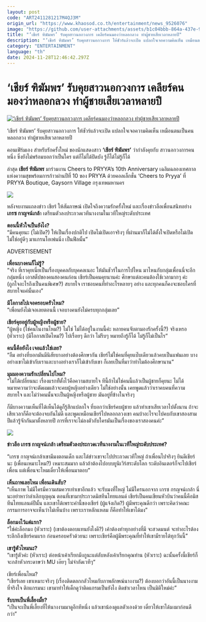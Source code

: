 ```yaml
---
layout: post
code: "ART2411281217M4QJ3M"
origin_url: "https://www.khaosod.co.th/entertainment/news_9526076"
image: "https://github.com/user-attachments/assets/b1c04bbb-864a-437e-9ce2-c54ecd08d256"
title: "‘เชียร์ ฑิฆัมพร’ รับคุยสาวนอกวงการ เคลียร์คนมองว่าหลอกลวง ทำผู้ชายเสียเวลาหลายปี"
description: "‘เชียร์ ฑิฆัมพร’ รับคุยสาวนอกวงการ ให้ชัวร์แล้วจะเปิด แปลกใจเจอความคิดเห็น เหมือนตนเป็นคนหลอกลวง มีมองเสียเวลาคบผู้ชายตั้งนาน "
category: "ENTERTAINMENT"
language: "th"
date: 2024-11-28T12:46:42.297Z
---
```


# ‘เชียร์ ฑิฆัมพร’ รับคุยสาวนอกวงการ เคลียร์คนมองว่าหลอกลวง ทำผู้ชายเสียเวลาหลายปี

[![‘เชียร์ ฑิฆัมพร’ รับคุยสาวนอกวงการ เคลียร์คนมองว่าหลอกลวง ทำผู้ชายเสียเวลาหลายปี](https://www.khaosod.co.th/wpapp/uploads/2024/11/Cheerny-1.jpg "‘เชียร์ ฑิฆัมพร’ รับคุยสาวนอกวงการ เคลียร์คนมองว่าหลอกลวง ทำผู้ชายเสียเวลาหลายปี")](https://www.khaosod.co.th/wpapp/uploads/2024/11/Cheerny-1.jpg)

‘เชียร์ ฑิฆัมพร’ รับคุยสาวนอกวงการ ให้ชัวร์แล้วจะเปิด แปลกใจเจอความคิดเห็น เหมือนตนเป็นคนหลอกลวง ทำผู้ชายเสียเวลาหลายปี

คอนเฟิร์มเอง สำหรับรักครั้งใหม่ ของนักแสดงสาว **‘เชียร์ ฑิฆัมพร’** ว่ากำลังคุยกับ สาวนอกวงการคนหนึ่ง ซึ่งยังไม่พร้อมบอกว่าเป็นใคร แต่ก็ไม่ได้ปิดบัง รู้ก็ได้ไม่รู้ก็ได้

ล่าสุด **เชียร์ ฑิฆัมพร** มาร่วมงาน Cheers to PRYYA’s 10th Anniversary เฉลิมฉลองเทศกาลแห่งความสุขพร้อมการก้าวผ่านปีที่ 10 ของ PRYYA ด้วยคอลเล็กชั่น ‘Cheers to Pryya’ ที่ PRYYA Boutique, Gaysorn Village กรุงเทพมหานคร

![](https://www.khaosod.co.th/wpapp/uploads/2024/11/Cheerny-1.png)

หลังจบงานแถลงข่าว เชียร์ ให้สัมภาษณ์ เปิดใจถึงความรักครั้งใหม่ และเรื่องข่าวลือเพื่อนสนิทอย่าง **เกรซ กาญจน์เกล้**า เตรียมตัวลงประกวดเวทีนางงามในเวทีใหญ่ระดับประเทศ

**ตอนนี้หัวใจเป็นยังไง?**  
“มีคนคุยนะ (ไม่เปิด?) ให้เป็นเรื่องปกติไป เปิดไม่เปิดเอาจริงๆ ที่ผ่านมาก็ไม่ได้ตั้งใจเปิดหรือไม่เปิด ไม่ใช่อยู่ดีๆ มาแกรนโอเพ่นนิ่ง เป็นฟีลนั้น”

ADVERTISEMENT

**เพื่อนบางคนก็ไม่รู้?**  
“จริง ที่เราคุยเนี่ยเป็นเรื่องบุคคลกับบุคคลเนอะ ให้มันชัวร์ในการไปไหน มาไหนกับกลุ่มเพื่อนนี่จะอีกกลุ่มหนึ่ง เอาสต็ปของคนสองคนก่อน เชียร์เป็นคนคุยนานค่ะ ศึกษาแต่ละคนต้องใช้เวลามากๆ ค่ะ (ถูกใจอะไรถึงเป็นคนพิเศษ?) สบายใจ เราชอบคนที่ทำอะไรหลายๆ อย่าง และทุกคนก็คงจะชอบใครที่สบายใจแค่นั้นเอง”

**มีโอกาสไปเจอครอบครัวไหม?**  
“เพื่อนยังไม่เจอเลยตอนนี้ เจอบางคนยังไม่ครบทุกกลุ่มเลย”

**เชียร์คุยอยู่กับผู้หญิงหรือผู้ชาย?**  
“ผู้หญิง (ใช่คนในงานไหม?) ไม่ใช่ ไม่ได้อยู่ในงานนี้ค่ะ หลายคนจับตามองรักครั้งนี้?) จริงเหรอ (หัวเราะ) (มีโอกาสเปิดไหม?) ไปเรื่อยๆ ดีกว่า ไม่รีบๆ หมายถึงรู้ก็ได้ ไม่รู้ก็ไม่เป็นไร“

**คนนี้คือยังไง เจอแล้วใช่เลย?**  
“อืม อย่างที่บอกมันมีนิสัยบางอย่างต้องศึกษากัน เชียร์ไม่ใช่คนที่คุยแป๊บเดียวแล้วคบเป็นแฟนเลย บางอย่างเขาไม่เข้ากับเราและบางอย่างเราก็ไม่เข้ากับเขา ก็เลยเป็นที่มาว่าทำไมต้องศึกษานาน“

**มุมมองความรักเปลี่ยนไปไหม?**  
“ไม่ได้เปลี่ยนนะ เรื่องแรกท่ืตั้งไว้คือความสบายใจ ทีนี้ถ้าไม่ใช่คนนี้แล้วเป็นผู้ชายก็คุยนะ ไม่ได้หมายความว่าจะตัดผมแล้วจะคบผู้หญิงอย่างเดียว ไม่ใช่อย่างนั้น เคยพูดแล้วว่าเราคบคนที่ความสบายใจ และไม่ว่าคนนั้นจะเป็นผู้หญิงหรือผู้ชาย มันอยู่ที่ข้างในจริงๆ

ก็มีบางความเห็นที่ได้เห็นได้ดูก็รู้สึกแปลกใจ ที่บอกว่าเชียร์คบผู้ชาย แล้วทำเขาเสียเวลาไปตั้งนาน ถ้าจะเสียเวลาก็คือจะต้องจบกันไม่ดี และพูดเหมือนเชียร์ไปหลอกลวงเขา คนบ้าอะไรจะไปคบกับเขาสองสามปีแล้วรู้จักกันมาตั้งหลายปี การที่เราจะไม่ลงตัวกับใครมันเป็นเรื่องของเราสองคนค่ะ”

![](https://www.khaosod.co.th/wpapp/uploads/2024/11/Cheerny-1.png)

**ข่าวลือ เกรซ กาญจน์เกล้า เตรียมตัวลงประกวดเวทีนางงามในเวทีใหญ่ระดับประเทศ?**

“เกรซ กาญจน์เกล้าเขามีมงตอนเด็ก และได้ข่าวเขาจะไปประกวดเวทีใหญ่ ถ้าเพื่อนไปจริงๆ ยินดีเชียร์นะ (เพื่อนเหมาะไหม?) เหมาะสมมาก แล้วถ้าต้องไปอบบยูนิเวิร์สระดับโลก ระดับอินเตอร์ก็จะไปเชียร์เพื่อน แต่เพื่อนจะไหมเดี๋ยวให้เพื่อนมาตอบ”

**เห็นถาพเลยไหม เพื่อนเดินสับ?**  
“เห็นภาพ ไม่มีใครมีความสมควรเท่าเขาอีกแล้ว จะรับมงที่ใหญ่ ไม่มีใครนอกจาก เกรซ กรญจน์เกล้า นี่นะอย่าหาว่าลำเลิกบุญคุณ ตอนที่เขามาประกวดมิสทีนไทยแลนด์ เชียร์เป็นคนเขียนหัวบินว่าคนนี้คือมิสทีนไทยแลนด์ปีนั้น และเขาได้เพราะคำนี้ของเชียร์ (ผู้แจ้งเกิด?) ผู้มีพระคุณดีกว่า เพราะคิดว่าคณะกรรมการอาจจะเห็นว่าไม่เห็นบ้าง เพราะเราหลักแหลม ก็คือทำให้เขาได้มง”

**ล็อกมงไว้แต่แรก?**  
“ใช่ค่ะล็อกมง (หัวเราะ) (เขาต้องตอบแทนยังไงดี?) เค้าต้องทำทุกอย่างที่มี จะสวดมนต์ จะทำอะไรต้องระลึกถึงเชียร์คนแรก ก่อนครอบครัวด้วยนะ เพราะเชียร์คือผู้มีพระคุณที่ทำให้เขามีรายได้ทุกวันนี้”

**เขารู้ตัวไหมนะ?**  
“เขารู้ตัวค่ะ (หัวเราะ) ต่อหน้าเค้าเรียกมึงกูนะแต่ลับหลังเค้าเรียกคุณท่าน (หัวเราะ) ฉะนั้นครั้งนี้เชียร์ก็จะกล้าหัวกระดาษว่า MU เอ๊ยๆ ไม่จำกัดเวทีๆ“

เชียร์เพื่อนไหม?  
“เชียร์เลย เขาเหมาะจริงๆ (เรื่องติดตลกกลัวไหมกับภาพลักษณ์นางงาม?) ต้องบอกว่าอันนี้เป็นนางงามที่จริงใจ ติกแกรมนะ เขามาทำให้เด็กดูว่าติดแกรมเป็นยังไง ติดขำเวลาไหน เป็นมิติใหม่ค่ะ”

**รับบทเป็นพี่เลี้ยงมั้ย?**  
“เป็นจะเป็นพี่เลี้ยงที่ให้นางงามมาดูอีกทีหนึ่ง แล้วเขาน้องดูแลตัวเองด้วย เดี๋ยวให้เขาได้มงมาก่อนดีกว่า”